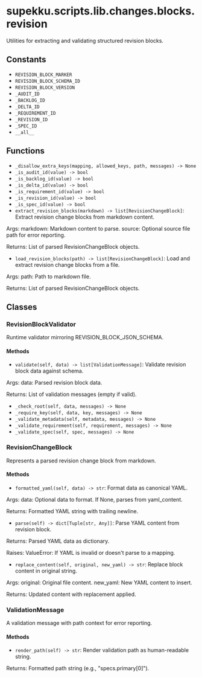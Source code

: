 # supekku.scripts.lib.changes.blocks.revision

Utilities for extracting and validating structured revision blocks.

## Constants

- `REVISION_BLOCK_MARKER`
- `REVISION_BLOCK_SCHEMA_ID`
- `REVISION_BLOCK_VERSION`
- `_AUDIT_ID`
- `_BACKLOG_ID`
- `_DELTA_ID`
- `_REQUIREMENT_ID`
- `_REVISION_ID`
- `_SPEC_ID`
- `__all__`

## Functions

- `_disallow_extra_keys(mapping, allowed_keys, path, messages) -> None`
- `_is_audit_id(value) -> bool`
- `_is_backlog_id(value) -> bool`
- `_is_delta_id(value) -> bool`
- `_is_requirement_id(value) -> bool`
- `_is_revision_id(value) -> bool`
- `_is_spec_id(value) -> bool`
- `extract_revision_blocks(markdown) -> list[RevisionChangeBlock]`: Extract revision change blocks from markdown content.

Args:
  markdown: Markdown content to parse.
  source: Optional source file path for error reporting.

Returns:
  List of parsed RevisionChangeBlock objects.
- `load_revision_blocks(path) -> list[RevisionChangeBlock]`: Load and extract revision change blocks from a file.

Args:
  path: Path to markdown file.

Returns:
  List of parsed RevisionChangeBlock objects.

## Classes

### RevisionBlockValidator

Runtime validator mirroring REVISION_BLOCK_JSON_SCHEMA.

#### Methods

- `validate(self, data) -> list[ValidationMessage]`: Validate revision block data against schema.

Args:
  data: Parsed revision block data.

Returns:
  List of validation messages (empty if valid).
- `_check_root(self, data, messages) -> None`
- `_require_key(self, data, key, messages) -> None`
- `_validate_metadata(self, metadata, messages) -> None`
- `_validate_requirement(self, requirement, messages) -> None`
- `_validate_spec(self, spec, messages) -> None`

### RevisionChangeBlock

Represents a parsed revision change block from markdown.

#### Methods

- `formatted_yaml(self, data) -> str`: Format data as canonical YAML.

Args:
  data: Optional data to format. If None, parses from yaml_content.

Returns:
  Formatted YAML string with trailing newline.
- `parse(self) -> dict[Tuple[str, Any]]`: Parse YAML content from revision block.

Returns:
  Parsed YAML data as dictionary.

Raises:
  ValueError: If YAML is invalid or doesn't parse to a mapping.
- `replace_content(self, original, new_yaml) -> str`: Replace block content in original string.

Args:
  original: Original file content.
  new_yaml: New YAML content to insert.

Returns:
  Updated content with replacement applied.

### ValidationMessage

A validation message with path context for error reporting.

#### Methods

- `render_path(self) -> str`: Render validation path as human-readable string.

Returns:
  Formatted path string (e.g., "specs.primary[0]").
